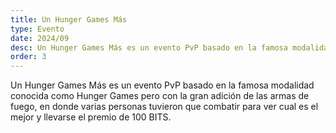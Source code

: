```yaml
---
title: Un Hunger Games Más
type: Evento
date: 2024/09
desc: Un Hunger Games Más es un evento PvP basado en la famosa modalidad conocida como Hunger Games pero con la gran adición de las armas de fuego.
order: 3
---
```

Un Hunger Games Más es un evento PvP basado en la famosa modalidad conocida como Hunger Games pero con la gran adición de las armas de fuego, en donde varias personas tuvieron que combatir para ver cual es el mejor y llevarse el premio de 100 BITS.